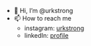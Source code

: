 - 👋 Hi, I’m @urkstrong
- 📫 How to reach me 
  - instagram: [urkstrong](https://www.instagram.com/urkstrong/)
  - linkedIn: [profile](https://www.linkedin.com/in/eric-armstrong-172298a1/)

<!---
urkstrong/urkstrong is a ✨ special ✨ repository because its `README.md` (this file) appears on your GitHub profile.
You can click the Preview link to take a look at your changes.
--->
